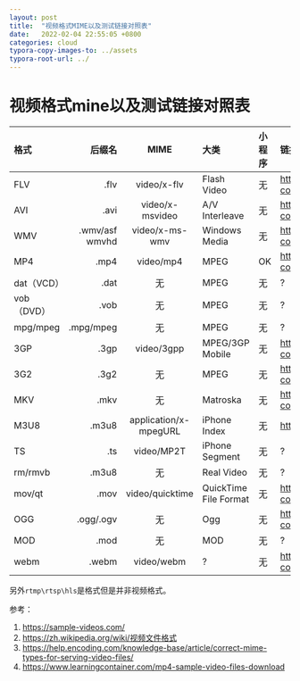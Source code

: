 ```yaml
---
layout: post
title:  "视频格式MIME以及测试链接对照表"
date:   2022-02-04 22:55:05 +0800
categories: cloud
typora-copy-images-to: ../assets
typora-root-url: ../
---
```


# 视频格式mine以及测试链接对照表

| 格式 | 后缀名 | MIME | 大类 | 小程序 | 链接 |
| :---- | ----: | :----: | :---- | :---- | :---- |
| FLV | .flv | video/x-flv | Flash Video |  无 | https://www.learningcontainer.com/wp-content/uploads/2020/05/sample-flv-file.flv |
| AVI | .avi | video/x-msvideo | A/V Interleave |  无 | https://www.learningcontainer.com/wp-content/uploads/2020/05/sample-avi-file.avi |
| WMV | .wmv/asf wmvhd | video/x-ms-wmv | Windows Media |  无 | https://www.learningcontainer.com/wp-content/uploads/2020/05/sample-wmv-file.wmv |
| MP4 | .mp4 | video/mp4 | MPEG | OK | https://www.learningcontainer.com/wp-content/uploads/2020/05/sample-mp4-file.mp4 |
| dat（VCD） | .dat | 无 | MPEG |  无 | ? |
| vob（DVD） | .vob | 无 | MPEG |  无 | ? |
| mpg/mpeg | .mpg/mpeg | 无 | MPEG |  无 | ? |
| 3GP | .3gp | video/3gpp | MPEG/3GP Mobile |  无 | https://www.learningcontainer.com/wp-content/uploads/2020/05/sample-3gp-file.3gp |
| 3G2 | .3g2 | 无 | MPEG |  无 | https://www.learningcontainer.com/wp-content/uploads/2020/05/sample-3g2-file.3g2 |
| MKV | .mkv | 无 | Matroska |  无 | https://www.learningcontainer.com/wp-content/uploads/2020/05/sample-mkv-file.mkv |
| M3U8 | .m3u8 | application/x-mpegURL | iPhone Index |  无 | http://devimages.apple.com/iphone/samples/bipbop/bipbopall.m3u8 |
| TS | .ts | video/MP2T | iPhone Segment |  无 | ? |
| rm/rmvb | .m3u8 | 无 | Real Video |  无 | ? |
| mov/qt | .mov | video/quicktime | QuickTime File Format |  无 | https://www.learningcontainer.com/wp-content/uploads/2020/05/sample-mov-file.mov |
| OGG | .ogg/.ogv | 无 | Ogg |  无 | https://www.learningcontainer.com/wp-content/uploads/2020/05/sample-ogv-file.ogv |
| MOD | .mod | 无 | MOD |  无 | ? |
| webm | .webm | video/webm | ? |  无 |  https://www.learningcontainer.com/wp-content/uploads/2020/05/sample-webm-file.webm


另外`rtmp\rtsp\hls`是格式但是并非视频格式。

参考：
1. https://sample-videos.com/
2. https://zh.wikipedia.org/wiki/视频文件格式
3. https://help.encoding.com/knowledge-base/article/correct-mime-types-for-serving-video-files/
4. https://www.learningcontainer.com/mp4-sample-video-files-download

